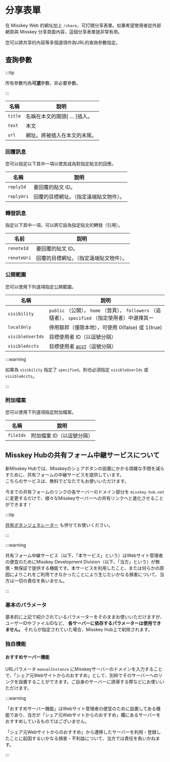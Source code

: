 # 分享表單

在 Misskey Web 的網址加上 `/share`，可打開分享表單。如果希望使用者從外部網頁與 Misskey 分享頁面內容，這個分享表單就非常有用。

您可以將共享的內容等多個選項作為URL的查詢參數指定。

## 查詢參數

:::tip

所有參數均為**可選**參數，非必要參數。

:::

| 名稱      | 說明                                                                   |
| ------- | -------------------------------------------------------------------- |
| `title` | 名稱在本文的開頭[ … ]插入。 |
| `text`  | 本文                                                                   |
| `url`   | 網址。將被插入在本文的末尾。                                                       |

### 回覆訊息

您可以指定以下其中一項以使其成為對指定貼文的回應。

| 名稱         | 說明                  |
| ---------- | ------------------- |
| `replyId`  | 要回覆的貼文 ID。          |
| `replyUri` | 回覆的目標網址。（指定遠端貼文物件）。 |

### 轉發訊息

指定以下其中一項，可以將它設為指定貼文的轉發（引用）。

| 名前          | 説明                  |
| ----------- | ------------------- |
| `renoteId`  | 要回覆的貼文 ID。          |
| `renoteUri` | 回覆的目標網址。（指定遠端貼文物件）。 |

### 公開範圍

您可以使用下列選項指定公開範圍。

| 名稱               | 說明                                                                      |
| ---------------- | ----------------------------------------------------------------------- |
| `visibility`     | `public` （公開）， `home` （首頁）， `followers` （追隨者）， `specified` （指定使用者）中選擇其一 |
| `localOnly`      | 停用聯邦（僅限本地），可使用 0(false) 或 1(true) |
| `visibleUserIds` | 目標使用者 ID（以逗號分隔）                                                         |
| `visibleAccts`   | 目標使用者 [acct](../resources/glossary/#acct)（逗號分隔）                         |

:::warning

如果為 `visibility` 指定了 `specified`，則也必須指定 `visibleUserIds` 或 `visibleAccts`。

:::

### 附加檔案

您可以使用下列選項指定附加檔案。

| 名稱        | 說明             |
| --------- | -------------- |
| `fileIds` | 附加檔案 ID（以逗號分隔） |

## Misskey Hubの共有フォーム中継サービスについて

<a name="hub-share-disclaimer" id="hub-share-disclaimer"></a>

新Misskey Hubでは、Misskeyのシェアボタンの設置にかかる煩雑な手間を減らすために、共有フォームの中継サービスを提供しています。\
こちらのサービスは、無料でどなたでもお使いいただけます。

今までの共有フォームのリンクの各サーバーのドメイン部分を `misskey-hub.net` に変更するだけで、様々なMisskeyサーバーへの共有リンクへと進化させることができます！

:::tip

[共有ボタンジェネレーター](/tools/share-link-generator/) も併せてお使いください。

:::

:::warning

共有フォーム中継サービス（以下、「本サービス」という）はWebサイト管理者の便宜のためにMisskey Development Division（以下、「当方」という）が無償・無保証で提供する機能です。本サービスを利用したこと、または何らかの原因によりこれをご利用できなかったことにより生じたいかなる損害について、当方は一切の責任を負いません。

:::

### 基本のパラメータ

基本的に上記で紹介されているパラメーターをそのままお使いいただけますが、ユーザーIDやファイルIDなど、 **各サーバーに依存するパラメーターは使用できません。** それらが指定されていた場合、Misskey Hub上で削除されます。

### 独自機能

#### おすすめサーバー機能

URLパラメータ `manualInstance` にMisskeyサーバーのドメインを入力することで、「シェア元Webサイトからのおすすめ」として、別枠でそのサーバーへのリンクを設置することができます。ご自身のサーバーに誘導する際などにお使いいただけます。

:::warning

「おすすめサーバー機能」はWebサイト管理者の便宜のために設置してある機能であり、当方が「シェア元Webサイトからのおすすめ」欄にあるサーバーをおすすめしているものではございません。

「シェア元Webサイトからのおすすめ」から遷移したサーバーを利用・登録したことに起因するいかなる損害・不利益について、当方では責任を負いかねます。

:::
